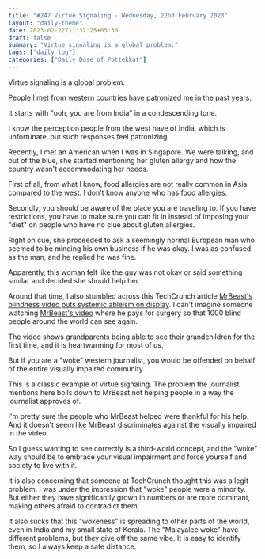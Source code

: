 ```yaml
---
title: "#247 Virtue Signaling - Wednesday, 22nd February 2023"
layout: "daily-theme"
date: 2023-02-22T11:37:25+05:30
draft: false
summary: "Virtue signaling is a global problem."
tags: ["daily log"]
categories: ["Daily Dose of Pottekkat"]
---
```


Virtue signaling is a global problem.

People I met from western countries have patronized me in the past years.

It starts with "ooh, you are from India" in a condescending tone.

I know the perception people from the west have of India, which is unfortunate, but such responses feel patronizing.

Recently, I met an American when I was in Singapore. We were talking, and out of the blue, she started mentioning her gluten allergy and how the country wasn't accommodating her needs.

First of all, from what I know, food allergies are not really common in Asia compared to the west. I don't know anyone who has food allergies.

Secondly, you should be aware of the place you are traveling to. If you have restrictions, you have to make sure you can fit in instead of imposing your "diet" on people who have no clue about gluten allergies.

Right on cue, she proceeded to ask a seemingly normal European man who seemed to be minding his own business if he was okay. I was as confused as the man, and he replied he was fine.

Apparently, this woman felt like the guy was not okay or said something similar and decided she should help her.

Around that time, I also stumbled across this TechCrunch article [MrBeast\'s blindness video puts systemic ableism on display](https://techcrunch.com/2023/02/10/mrbeasts-blindness-video-puts-systemic-ableism-on-display/). I can't imagine someone watching [MrBeast\'s video](https://www.youtube.com/watch?v=TJ2ifmkGGus) where he pays for surgery so that 1000 blind people around the world can see again.

The video shows grandparents being able to see their grandchildren for the first time, and it is heartwarming for most of us.

But if you are a "woke" western journalist, you would be offended on behalf of the entire visually impaired community.

This is a classic example of virtue signaling. The problem the journalist mentions here boils down to MrBeast not helping people in a way the journalist approves of.

I'm pretty sure the people who MrBeast helped were thankful for his help. And it doesn't seem like MrBeast discriminates against the visually impaired in the video.

So I guess wanting to see correctly is a third-world concept, and the "woke" way should be to embrace your visual impairment and force yourself and society to live with it.

It is also concerning that someone at TechCrunch thought this was a legit problem. I was under the impression that "woke" people were a minority. But either they have significantly grown in numbers or are more dominant, making others afraid to contradict them.

It also sucks that this "wokeness" is spreading to other parts of the world, even in India and my small state of Kerala. The "Malayalee woke" have different problems, but they give off the same vibe. It is easy to identify them, so I always keep a safe distance.
